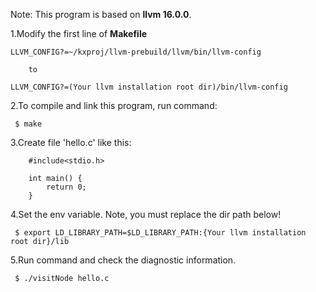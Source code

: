 Note: This program is based on **llvm 16.0.0**.

1.Modify the first line of **Makefile**

```
LLVM_CONFIG?=~/kxproj/llvm-prebuild/llvm/bin/llvm-config

	to

LLVM_CONFIG?=(Your llvm installation root dir)/bin/llvm-config
```

2.To compile and link this program, run command:

```
 $ make
```

3.Create file 'hello.c' like this:

```
	#include<stdio.h>

	int main() {
		return 0;
	}
```

4.Set the env variable. Note, you must replace the dir path below!

```
 $ export LD_LIBRARY_PATH=$LD_LIBRARY_PATH:{Your llvm installation root dir}/lib
```

5.Run command and check the diagnostic information.

```
 $ ./visitNode hello.c
```

